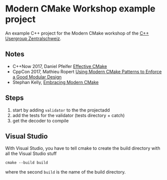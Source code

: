 # Modern CMake Workshop example project

An example C++ project for the Modern CMake workshop of the [C++ Usergroup Zentralschweiz](http://cpp-ug-luzern.blogspot.ch).

## Notes

- C++Now 2017, Daniel Pfeifer [Effective CMake](https://www.youtube.com/watch?v=bsXLMQ6WgIk)
- CppCon 2017, Mathieu Ropert [Using Modern CMake Patterns to Enforce a Good Modular Design](https://www.youtube.com/watch?v=eC9-iRN2b04)
- Stephan Kelly, [Embracing Modern CMake](https://steveire.wordpress.com/2017/11/05/embracing-modern-cmake/)

## Steps

1. start by adding `validator` to the the projectadd 
2. add the tests for the validator (tests directory + catch)
3. get the decoder to compile

## Visual Studio

With Visual Studio, you have to tell cmake to create the build directory with all the Visual Studio stuff

```
cmake --build build
```

where the second `build` is the name of the build directory.
